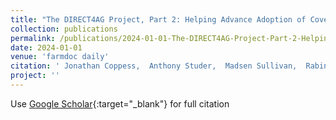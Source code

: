 ```yaml
---
title: "The DIRECT4AG Project, Part 2: Helping Advance Adoption of Cover Crops"
collection: publications
permalink: /publications/2024-01-01-The-DIRECT4AG-Project-Part-2-Helping-Advance-Adoption-of-Cover-Crops
date: 2024-01-01
venue: 'farmdoc daily'
citation: ' Jonathan Coppess,  Anthony Studer,  Madsen Sullivan,  Rabin Bhattarai,  Dennis Bowman,  Lowell Gentry,  Corey Mitchell,  Christopher Navarro,  Sandeep Puthanveetil Satheesan,  Rashmil Panchani,   others, &quot;The DIRECT4AG Project, Part 2: Helping Advance Adoption of Cover Crops.&quot; farmdoc daily, 2024.'
project: ''
---
```

Use [Google Scholar](https://scholar.google.com/scholar?q=The+DIRECT4AG+Project,+Part+2:+Helping+Advance+Adoption+of+Cover+Crops){:target="_blank"} for full citation